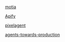 [motia](https://github.com/MotiaDev/motia)

[Apify](https://apify.com/)

[pixelagent](https://github.com/pixeltable/pixelagent/tree/main)

[agents-towards-production](https://github.com/NirDiamant/agents-towards-production)
